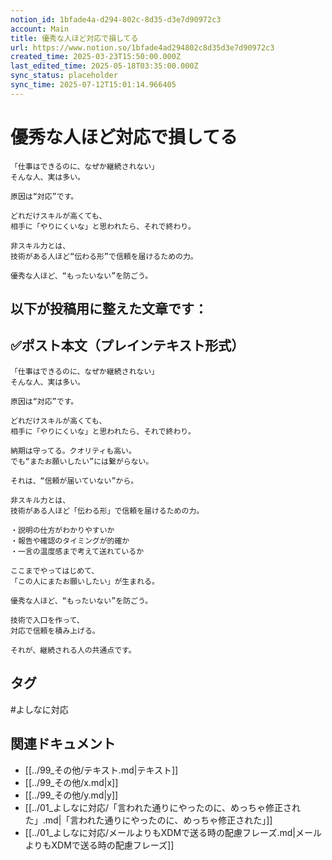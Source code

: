 ```yaml
---
notion_id: 1bfade4a-d294-802c-8d35-d3e7d90972c3
account: Main
title: 優秀な人ほど対応で損してる
url: https://www.notion.so/1bfade4ad294802c8d35d3e7d90972c3
created_time: 2025-03-23T15:50:00.000Z
last_edited_time: 2025-05-18T03:35:00.000Z
sync_status: placeholder
sync_time: 2025-07-12T15:01:14.966405
---
```

# 優秀な人ほど対応で損してる

```plain text
「仕事はできるのに、なぜか継続されない」
そんな人、実は多い。

原因は“対応”です。

どれだけスキルが高くても、
相手に「やりにくいな」と思われたら、それで終わり。

非スキル力とは、
技術がある人ほど“伝わる形”で信頼を届けるための力。

優秀な人ほど、“もったいない”を防ごう。
```
以下が投稿用に整えた文章です：
---
## ✅ポスト本文（プレインテキスト形式）
```plain text
「仕事はできるのに、なぜか継続されない」
そんな人、実は多い。

原因は“対応”です。

どれだけスキルが高くても、
相手に「やりにくいな」と思われたら、それで終わり。

納期は守ってる。クオリティも高い。
でも“またお願いしたい”には繋がらない。

それは、“信頼が届いていない”から。

非スキル力とは、
技術がある人ほど「伝わる形」で信頼を届けるための力。

・説明の仕方がわかりやすいか
・報告や確認のタイミングが的確か
・一言の温度感まで考えて送れているか

ここまでやってはじめて、
「この人にまたお願いしたい」が生まれる。

優秀な人ほど、“もったいない”を防ごう。

技術で入口を作って、
対応で信頼を積み上げる。

それが、継続される人の共通点です。

```

## タグ

#よしなに対応 

## 関連ドキュメント

- [[../99_その他/テキスト.md|テキスト]]
- [[../99_その他/x.md|x]]
- [[../99_その他/y.md|y]]
- [[../01_よしなに対応/「言われた通りにやったのに、めっちゃ修正された」.md|「言われた通りにやったのに、めっちゃ修正された」]]
- [[../01_よしなに対応/メールよりもXDMで送る時の配慮フレーズ.md|メールよりもXDMで送る時の配慮フレーズ]]
